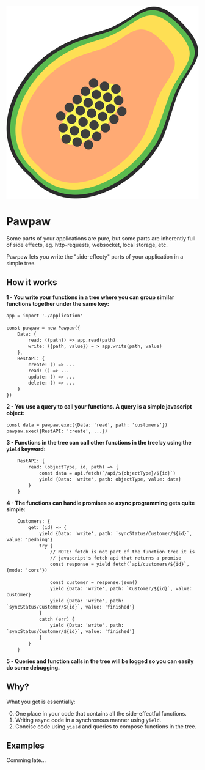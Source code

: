 
![](https://github.com/Cottin/pawpaw/blob/master/docs/pawpaw.svg)
# Pawpaw
Some parts of your applications are pure, but some parts are inherently full of side effects, eg. http-requests, websocket, local storage, etc.

Pawpaw lets you write the "side-effecty" parts of your application in a simple tree.

## How it works

**1 - You write your functions in a tree where you can group similar functions together under the same key:**

```
app = import './application'

const pawpaw = new Pawpaw({
	Data: {
		read: ({path}) => app.read(path)
		write: ({path, value}) = > app.write(path, value)
	},
	RestAPI: {
		create: () => ...
		read: () => ...
		update: () => ...
		delete: () => ...
	}
})
```

**2 - You use a query to call your functions. A query is a simple javascript object:**

```
const data = pawpaw.exec({Data: 'read', path: 'customers'})
pawpaw.exec({RestAPI: 'create', ...})
```

**3 - Functions in the tree can call other functions in the tree by using the `yield` keyword:**

```
	RestAPI: {
		read: (objectType, id, path) => {
			const data = api.fetch(`/api/${objectType}/${id}`)
			yield {Data: 'write', path: objectType, value: data}
		}
	}
```

**4 - The functions can handle promises so async programming gets quite simple:**

```
	Customers: {
		get: (id) => {
			yield {Data: 'write', path: `syncStatus/Customer/${id}`, value: 'pedning'}
			try {
				// NOTE: fetch is not part of the function tree it is
				// javascript's fetch api that returns a promise
				const response = yield fetch(`api/customers/${id}`, {mode: 'cors'})

				const customer = response.json()
				yield {Data: 'write', path: `Customer/${id}`, value: customer}
				yield {Data: 'write', path: `syncStatus/Customer/${id}`, value: 'finished'}
			}
			catch (err) {
				yield {Data: 'write', path: `syncStatus/Customer/${id}`, value: 'finished'}
			}
		}
	}
```

**5 - Queries and function calls in the tree will be logged so you can easily do some debugging.**

## Why?
What you get is essentially:

0. One place in your code that contains all the side-effectful functions.
0. Writing async code in a synchronous manner using `yield`.
0. Concise code using `yield` and queries to compose functions in the tree.

## Examples
Comming late...



